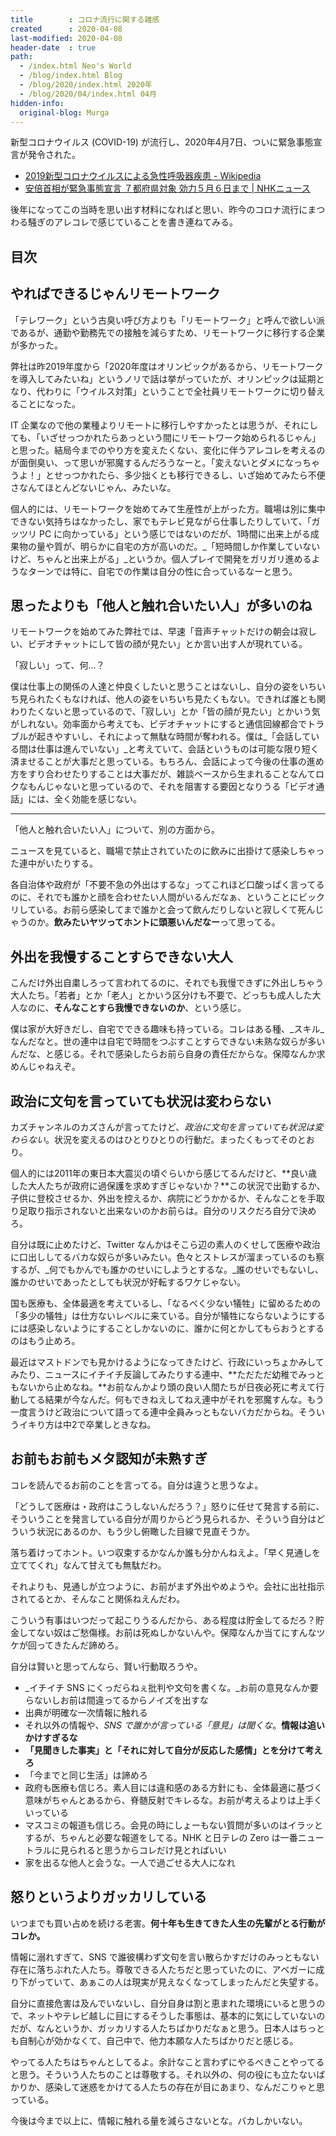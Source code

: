 ```yaml
---
title        : コロナ流行に関する雑感
created      : 2020-04-08
last-modified: 2020-04-08
header-date  : true
path:
  - /index.html Neo's World
  - /blog/index.html Blog
  - /blog/2020/index.html 2020年
  - /blog/2020/04/index.html 04月
hidden-info:
  original-blog: Murga
---
```


新型コロナウイルス (COVID-19) が流行し、2020年4月7日、ついに緊急事態宣言が発令された。

- [2019新型コロナウイルスによる急性呼吸器疾患 - Wikipedia](https://ja.wikipedia.org/wiki/2019%E6%96%B0%E5%9E%8B%E3%82%B3%E3%83%AD%E3%83%8A%E3%82%A6%E3%82%A4%E3%83%AB%E3%82%B9%E3%81%AB%E3%82%88%E3%82%8B%E6%80%A5%E6%80%A7%E5%91%BC%E5%90%B8%E5%99%A8%E7%96%BE%E6%82%A3)
- [安倍首相が緊急事態宣言 ７都府県対象 効力５月６日まで | NHKニュース](https://www3.nhk.or.jp/news/html/20200407/k10012373011000.html)

後年になってこの当時を思い出す材料になればと思い、昨今のコロナ流行にまつわる騒ぎのアレコレで感じていることを書き連ねてみる。

## 目次

## やればできるじゃんリモートワーク

「テレワーク」という古臭い呼び方よりも「リモートワーク」と呼んで欲しい派であるが、通勤や勤務先での接触を減らすため、リモートワークに移行する企業が多かった。

弊社は昨2019年度から「2020年度はオリンピックがあるから、リモートワークを導入してみたいね」というノリで話は挙がっていたが、オリンピックは延期となり、代わりに「ウイルス対策」ということで全社員リモートワークに切り替えることになった。

IT 企業なので他の業種よりリモートに移行しやすかったとは思うが、それにしても、「いざせっつかれたらあっという間にリモートワーク始められるじゃん」と思った。結局今までのやり方を変えたくない、変化に伴うアレコレを考えるのが面倒臭い、って思いが邪魔するんだろうなーと。「変えないとダメになっちゃうよ！」とせっつかれたら、多少拙くとも移行できるし、いざ始めてみたら不便さなんてほとんどないじゃん、みたいな。

個人的には、リモートワークを始めてみて生産性が上がった方。職場は別に集中できない気持ちはなかったし、家でもテレビ見ながら仕事したりしていて、「ガッツリ PC に向かっている」という感じではないのだが、1時間に出来上がる成果物の量や質が、明らかに自宅の方が高いのだ。_「短時間しか作業していないけど、ちゃんと出来上がる」_というか。個人プレイで開発をガリガリ進めるようなターンでは特に、自宅での作業は自分の性に合っているなーと思う。

## 思ったよりも「他人と触れ合いたい人」が多いのね

リモートワークを始めてみた弊社では、早速「音声チャットだけの朝会は寂しい、ビデオチャットにして皆の顔が見たい」とか言い出す人が現れている。

「寂しい」って、何…？

僕は仕事上の関係の人達と仲良くしたいと思うことはないし、自分の姿をいちいち見られたくもなければ、他人の姿をいちいち見たくもない。できれば誰とも関わりたくないと思っているので、「寂しい」とか「皆の顔が見たい」とかいう気がしれない。効率面から考えても、ビデオチャットにすると通信回線都合でトラブルが起きやすいし、それによって無駄な時間が奪われる。僕は_「会話している間は仕事は進んでいない」_と考えていて、会話というものは可能な限り短く済ませることが大事だと思っている。もちろん、会話によって今後の仕事の進め方をすり合わせたりすることは大事だが、雑談ベースから生まれることなんてロクなもんじゃないと思っているので、それを阻害する要因となりうる「ビデオ通話」には、全く効能を感じない。

---

「他人と触れ合いたい人」について、別の方面から。

ニュースを見ていると、職場で禁止されていたのに飲みに出掛けて感染しちゃった連中がいたりする。

各自治体や政府が「不要不急の外出はするな」ってこれほど口酸っぱく言ってるのに、それでも誰かと顔を合わせたい人間がいるんだなぁ、ということにビックリしている。お前ら感染してまで誰かと会って飲んだりしないと寂しくて死んじゃうのか。**飲みたいヤツってホントに頭悪いんだなー**って思ってる。

## 外出を我慢することすらできない大人

こんだけ外出自粛しろって言われてるのに、それでも我慢できずに外出しちゃう大人たち。「若者」とか「老人」とかいう区分けも不要で、どっちも成人した大人なのに、**そんなことすら我慢できないのか**、という感じ。

僕は家が大好きだし、自宅でできる趣味も持っている。コレはある種、_スキル_なんだなと。世の連中は自宅で時間をつぶすことすらできない未熟な奴らが多いんだな、と感じる。それで感染したらお前ら自身の責任だからな。保障なんか求めんじゃねえぞ。

## 政治に文句を言っていても状況は変わらない

カズチャンネルのカズさんが言ってたけど、_政治に文句を言っていても状況は変わらない_。状況を変えるのはひとりひとりの行動だ。まったくもってそのとおり。

個人的には2011年の東日本大震災の頃ぐらいから感じてるんだけど、**良い歳した大人たちが政府に過保護を求めすぎじゃないか？**この状況で出勤するか、子供に登校させるか、外出を控えるか、病院にどうかかるか、そんなことを手取り足取り指示されないと出来ないのかお前らは。自分のリスクだろ自分で決めろ。

自分は既に止めたけど、Twitter なんかはそこら辺の素人のくせして医療や政治に口出ししてるバカな奴らが多いみたい。色々とストレスが溜まっているのも察するが、_何でもかんでも誰かのせいにしようとするな。_誰のせいでもないし、誰かのせいであったとしても状況が好転するワケじゃない。

国も医療も、全体最適を考えているし、「なるべく少ない犠牲」に留めるための「多少の犠牲」は仕方ないレベルに来ている。自分が犠牲にならないようにするには感染しないようにすることしかないのに、誰かに何とかしてもらおうとするのはもう止めろ。

最近はマストドンでも見かけるようになってきたけど、行政にいっちょかみしてみたり、ニュースにイチイチ反論してみたりする連中、**ただただ幼稚でみっともないから止めなね。**お前なんかより頭の良い人間たちが日夜必死に考えて行動してる結果が今なんだ。何もできねえしてねえ連中がそれを邪魔すんな。もう一度言うけど政治について語ってる連中全員みっともないバカだからね。そういうイキり方は中2で卒業しときなね。

## お前もお前もメタ認知が未熟すぎ

コレを読んでるお前のことを言ってる。自分は違うと思うなよ。

「どうして医療は・政府はこうしないんだろう？」怒りに任せて発言する前に、そういうことを発言している自分が周りからどう見られるか、そういう自分はどういう状況にあるのか、もう少し俯瞰した目線で見直そうか。

落ち着けってホント。いつ収束するかなんか誰も分かんねえよ。「早く見通しを立ててくれ」なんて甘えても無駄だわ。

それよりも、見通しが立つように、お前がまず外出やめようや。会社に出社指示されてるとか、そんなこと関係ねえんだわ。

こういう有事はいつだって起こりうるんだから、ある程度は貯金してるだろ？貯金してない奴はご愁傷様。お前は死ぬしかないんや。保障なんか当てにすんなツケが回ってきたんだ諦めろ。

自分は賢いと思ってんなら、賢い行動取ろうや。

- _イチイチ SNS にくっだらねぇ批判や文句を書くな。_お前の意見なんか要らないしお前は間違ってるからノイズを出すな
- 出典が明確な一次情報に触れる
- それ以外の情報や、_SNS で誰かが言っている「意見」は聞くな_。**情報は追いかけすぎるな**
- **「見聞きした事実」と「それに対して自分が反応した感情」とを分けて考えろ**
- 「今までと同じ生活」は諦めろ
- 政府も医療も信じろ。素人目には違和感のある方針にも、全体最適に基づく意味がちゃんとあるから、脊髄反射でキレるな。お前が考えるよりは上手くいっている
- マスコミの報道も信じろ。会見の時にしょーもない質問が多いのはイラッとするが、ちゃんと必要な報道をしてる。NHK と日テレの Zero は一番ニュートラルに見られると思うからコレだけ見とればいい
- 家を出るな他人と会うな。一人で過ごせる大人になれ

## 怒りというよりガッカリしている

いつまでも買い占めを続ける老害。**何十年も生きてきた人生の先輩がとる行動がコレか。**

情報に溺れすぎて、SNS で誰彼構わず文句を言い散らかすだけのみっともない存在に落ちぶれた人たち。尊敬できる人たちだと思っていたのに、アベガーに成り下がっていて、あぁこの人は現実が見えなくなってしまったんだと失望する。

自分に直接危害は及んでいないし、自分自身は割と恵まれた環境にいると思うので、ネットやテレビ越しに目にするそうした事態は、基本的に気にしていないのだが、なんというか、ガッカリする人たちばかりだなぁと思う。日本人はちっとも自制心が効かなくて、自己中で、他力本願な人たちばかりだと感じる。

やってる人たちはちゃんとしてるよ。余計なこと言わずにやるべきことやってると思う。そういう人たちのことは尊敬する。それ以外の、何の役にも立たないばかりか、感染して迷惑をかけてる人たちの存在が目にあまり、なんだこりゃと思っている。

今後は今まで以上に、情報に触れる量を減らさないとな。バカしかいない。
